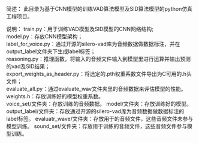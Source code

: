 简述： 此目录为基于CNN模型的训练VAD算法模型及SID算法模型的python仿真工程项目。

说明：
train.py：用于训练VAD模型及SID模型的CNN网络结构; \
model.py：存放CNN模型架构； \
label_for_voice.py：通过开源的silero-vad库为音频数据做数据标注，并在output_label文件夹下生成label标签； \
reasoning.py：推理函数，将输入的音频文件输入到模型里进行运算并输出预测的vad及SID结果； \
export_weights_as_header.py：将选定的.pth权重系数文件导出为C可用的.h头文件； \
evaluate_all.py：通过evaluate_wav文件夹里的音频数据来评估模型的性能。\
weights.h：存放训练好的模型权重系数。 \
voice_set/文件夹：存放训练的音频数据。 
model/文件夹：存放训练好的模型。 
output_label/文件夹：存放通过开源的silero-vad库为音频数据做数据标注的label标签。 
evaluatr_wave/文件夹：存放用于的音频文件，这些音频文件未参与模型训练。 
sound_set/文件夹：存放用于训练的音频文件，这些音频文件参与模型训练。
